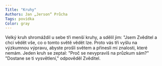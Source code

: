 ```yaml
---
Title: "Kruhy"
Authors: Jan „Jerson“ Průcha
Tags: povídka
Color: gray
---
```

Velký kruh shromáždil u sebe tři menší kruhy, a sdělil jim:
"Jsem Zvěditel a chci vědět vše, co o tomto světě vědět lze. Proto vás tři vyšlu na výzkumnou výpravu, abyste prošli světem a přinesli mi znalosti, které nemám. Jeden kruh se zeptal: "Proč se nevypravíš na průzkum sám?"
"Dostane se ti vysvětlení," odpověděl Zvěditel.